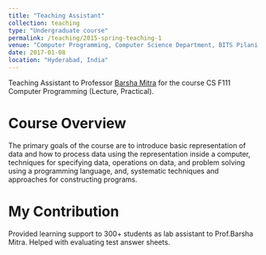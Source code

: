 ```yaml
---
title: "Teaching Assistant"
collection: teaching
type: "Undergraduate course"
permalink: /teaching/2015-spring-teaching-1
venue: "Computer Programming, Computer Science Department, BITS Pilani - India"
date: 2017-01-08
location: "Hyderabad, India"
---
```


Teaching Assistant to Professor [Barsha Mitra](https://universe.bits-pilani.ac.in/hyderabad/barshamitra/Profile) for the course CS F111 Computer Programming (Lecture, Practical).

Course Overview
======
The primary goals of the course are to introduce basic representation of data and how to process data using the representation inside a computer, techniques for specifying data, operations on data, and problem solving using a programming language, and, systematic techniques and approaches for constructing programs.


My Contribution
======

Provided learning support to 300+ students as lab assistant to Prof.Barsha Mitra. Helped with evaluating test answer sheets. 
